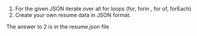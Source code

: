 1. For the given JSON iterate over all for loops (for, forin , for of, forEach)
2. Create your own resume data in JSON format.

The answer to 2 is in the resume.json file